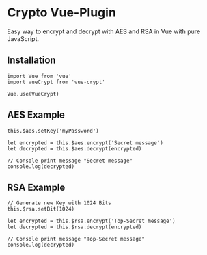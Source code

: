 # Crypto Vue-Plugin

Easy way to encrypt and decrypt with AES and RSA in Vue with pure JavaScript.

## Installation

```ecmascript 6
import Vue from 'vue'
import vueCrypt from 'vue-crypt'

Vue.use(VueCrypt)
```

## AES Example

```ecmascript 6
this.$aes.setKey('myPassword')

let encrypted = this.$aes.encrypt('Secret message')
let decrypted = this.$aes.decrypt(encrypted)

// Console print message "Secret message"
console.log(decrypted)
```

## RSA Example

```ecmascript 6
// Generate new Key with 1024 Bits
this.$rsa.setBit(1024)

let encrypted = this.$rsa.encrypt('Top-Secret message')
let decrypted = this.$rsa.decrypt(encrypted)

// Console print message "Top-Secret message"
console.log(decrypted)
```
